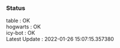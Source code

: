 ### Status


table : OK  
hogwarts : OK  
icy-bot : OK  
Latest Update : 2022-01-26 15:07:15.357380
